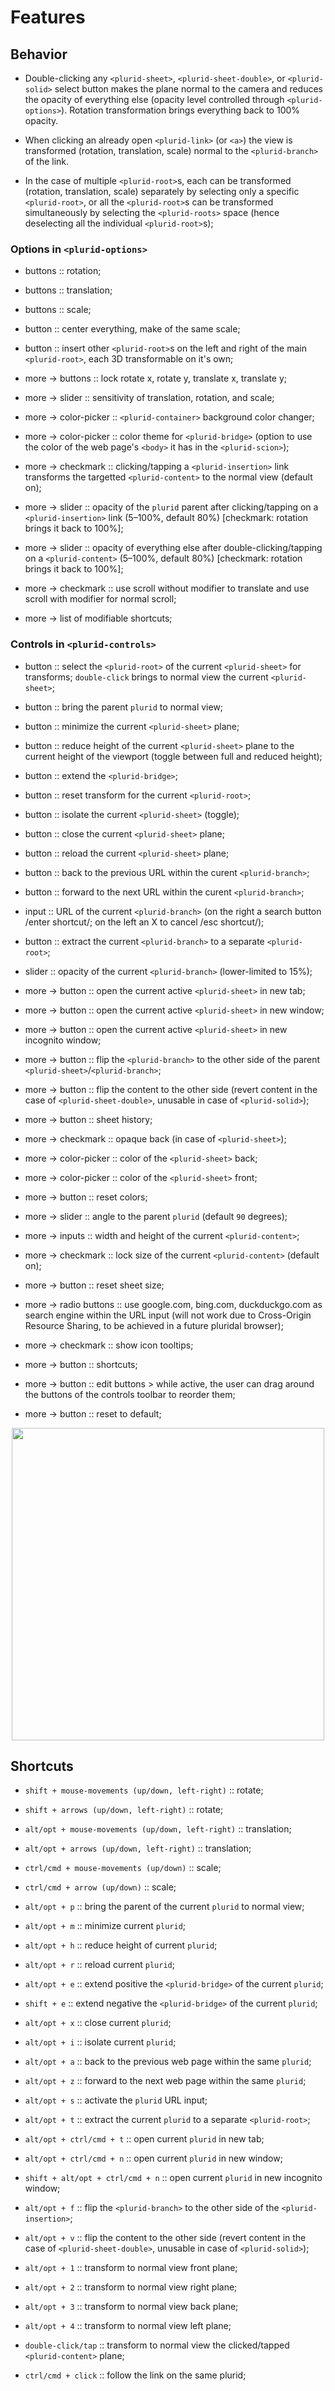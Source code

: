 <link rel="stylesheet" type="text/css" href="style.css">


# Features



## Behavior

+ Double-clicking any `<plurid-sheet>`, `<plurid-sheet-double>`, or `<plurid-solid>` select button makes the plane normal to the camera and reduces the opacity of everything else (opacity level controlled through `<plurid-options>`). Rotation transformation brings everything back to 100% opacity.

+ When clicking an already open `<plurid-link>` (or `<a>`) the view is transformed (rotation, translation, scale) normal to the `<plurid-branch>` of the link.

+ In the case of multiple `<plurid-root>`s, each can be transformed (rotation, translation, scale) separately by selecting only a specific `<plurid-root>`, or all the `<plurid-root>`s can be transformed simultaneously by selecting the `<plurid-roots>` space (hence deselecting all the individual `<plurid-root>`s);



### Options in `<plurid-options>`

+ buttons :: rotation;

+ buttons :: translation;

+ buttons :: scale;

+ button :: center everything, make of the same scale;

+ button :: insert other `<plurid-root>`s on the left and right of the main `<plurid-root>`, each 3D transformable on it's own;

+ more -> buttons :: lock rotate x, rotate y, translate x, translate y;

+ more -> slider :: sensitivity of translation, rotation, and scale;

+ more -> color-picker :: `<plurid-container>` background color changer;

+ more -> color-picker :: color theme for `<plurid-bridge>` (option to use the color of the web page's `<body>` it has in the `<plurid-scion>`);

+ more -> checkmark :: clicking/tapping a `<plurid-insertion>` link transforms the targetted `<plurid-content>` to the normal view (default on);

+ more -> slider :: opacity of the `plurid` parent after clicking/tapping on a `<plurid-insertion>` link (5–100%, default 80%) [checkmark: rotation brings it back to 100%];

+ more -> slider :: opacity of everything else after double-clicking/tapping on a `<plurid-content>` (5–100%, default 80%) [checkmark: rotation brings it back to 100%];

+ more -> checkmark :: use scroll without modifier to translate and use scroll with modifier for normal scroll;

+ more -> list of modifiable shortcuts;



### Controls in `<plurid-controls>`

+ button :: select the `<plurid-root>` of the current `<plurid-sheet>` for transforms; `double-click` brings to normal view the current `<plurid-sheet>`;

+ button :: bring the parent `plurid` to normal view;

+ button :: minimize the current `<plurid-sheet>` plane;

+ button :: reduce height of the current `<plurid-sheet>` plane to the current height of the viewport (toggle between full and reduced height);

+ button :: extend the `<plurid-bridge>`;

+ button :: reset transform for the current `<plurid-root>`;

+ button :: isolate the current `<plurid-sheet>` (toggle);

+ button :: close the current `<plurid-sheet>` plane;

+ button :: reload the current `<plurid-sheet>` plane;

+ button :: back to the previous URL within the curent `<plurid-branch>`;

+ button :: forward to the next URL within the curent `<plurid-branch>`;

+ input :: URL of the current `<plurid-branch>` (on the right a search button /enter shortcut/; on the left an X to cancel /esc shortcut/);

+ button :: extract the current `<plurid-branch>` to a separate `<plurid-root>`;

+ slider :: opacity of the current `<plurid-branch>` (lower-limited to 15%);

+ more -> button :: open the current active `<plurid-sheet>` in new tab;

+ more -> button :: open the current active `<plurid-sheet>` in new window;

+ more -> button :: open the current active `<plurid-sheet>` in new incognito window;

+ more -> button :: flip the `<plurid-branch>` to the other side of the parent  `<plurid-sheet>`/`<plurid-branch>`;

+ more -> button :: flip the content to the other side (revert content in the case of `<plurid-sheet-double>`, unusable in case of `<plurid-solid>`);

+ more -> button :: sheet history;

+ more -> checkmark :: opaque back (in case of `<plurid-sheet>`);

+ more -> color-picker :: color of the `<plurid-sheet>` back;

+ more -> color-picker :: color of the `<plurid-sheet>` front;

+ more -> button :: reset colors;

+ more -> slider :: angle to the parent `plurid` (default `90` degrees);

+ more -> inputs :: width and height of the current `<plurid-content>`;

+ more -> checkmark :: lock size of the current `<plurid-content>` (default on);

+ more -> button :: reset sheet size;

+ more -> radio buttons :: use google.com, bing.com, duckduckgo.com as search engine within the URL input (will not work due to Cross-Origin Resource Sharing, to be achieved in a future pluridal browser);

+ more -> checkmark :: show icon tooltips;

+ more -> button :: shortcuts;

+ more -> button :: edit buttons > while active, the user can drag around the buttons of the controls toolbar to reorder them;

+ more -> button :: reset to default;

<p align="center">
    <img src="https://raw.githubusercontent.com/plurid/plurid.js/master/notes/Images/plurid-branch.png" height="500px">
</p>



## Shortcuts

+ `shift + mouse-movements (up/down, left-right)` :: rotate;

+ `shift + arrows (up/down, left-right)` :: rotate;

+ `alt/opt + mouse-movements (up/down, left-right)` :: translation;

+ `alt/opt + arrows (up/down, left-right)` :: translation;

+ `ctrl/cmd + mouse-movements (up/down)` :: scale;

+ `ctrl/cmd + arrow (up/down)` :: scale;

+ `alt/opt + p` :: bring the parent of the current `plurid` to normal view;

+ `alt/opt + m` :: minimize current `plurid`;

+ `alt/opt + h` :: reduce height of current `plurid`;

+ `alt/opt + r` :: reload current `plurid`;

+ `alt/opt + e` :: extend positive the `<plurid-bridge>` of the current `plurid`;

+ `shift + e` :: extend negative the `<plurid-bridge>` of the current `plurid`;

+ `alt/opt + x` :: close current `plurid`;

+ `alt/opt + i` :: isolate current `plurid`;

+ `alt/opt + a` :: back to the previous web page within the same `plurid`;

+ `alt/opt + z` :: forward to the next web page within the same `plurid`;

+ `alt/opt + s` :: activate the `plurid` URL input;

+ `alt/opt + t` :: extract the current `plurid` to a separate `<plurid-root>`;

+ `alt/opt + ctrl/cmd + t` :: open current `plurid` in new tab;

+ `alt/opt + ctrl/cmd + n` :: open current `plurid` in new window;

+ `shift + alt/opt + ctrl/cmd + n` :: open current `plurid` in new incognito window;

+ `alt/opt + f` :: flip the `<plurid-branch>` to the other side of the `<plurid-insertion>`;

+ `alt/opt + v` :: flip the content to the other side (revert content in the case of `<plurid-sheet-double>`, unusable in case of `<plurid-solid>`);

+ `alt/opt + 1` :: transform to normal view front plane;

+ `alt/opt + 2` :: transform to normal view right plane;

+ `alt/opt + 3` :: transform to normal view back plane;

+ `alt/opt + 4` :: transform to normal view left plane;

+ `double-click/tap` :: transform to normal view the clicked/tapped `<plurid-content>` plane;

+ `ctrl/cmd + click` :: follow the link on the same plurid;
